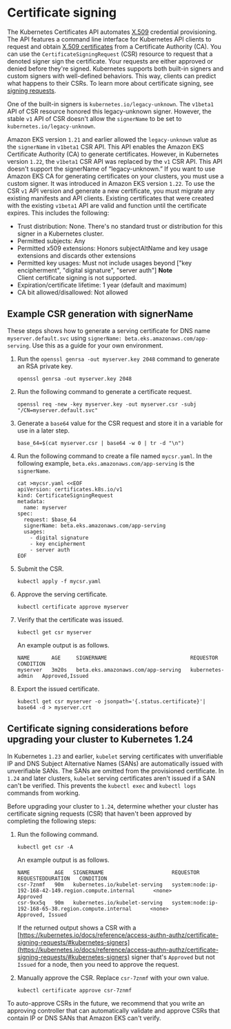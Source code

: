 # Certificate signing<a name="cert-signing"></a>

The Kubernetes Certificates API automates [X\.509](https://www.itu.int/rec/T-REC-X.509) credential provisioning\. The API features a command line interface for Kubernetes API clients to request and obtain [X\.509 certificates](https://kubernetes.io/docs/tasks/tls/managing-tls-in-a-cluster/) from a Certificate Authority \(CA\)\. You can use the `CertificateSigningRequest` \(CSR\) resource to request that a denoted signer sign the certificate\. Your requests are either approved or denied before they're signed\. Kubernetes supports both built\-in signers and custom signers with well\-defined behaviors\. This way, clients can predict what happens to their CSRs\. To learn more about certificate signing, see [signing requests](https://kubernetes.io/docs/reference/access-authn-authz/certificate-signing-requests/)\.

One of the built\-in signers is `kubernetes.io/legacy-unknown`\. The `v1beta1` API of CSR resource honored this legacy\-unknown signer\. However, the stable `v1` API of CSR doesn't allow the `signerName` to be set to `kubernetes.io/legacy-unknown`\.

Amazon EKS version `1.21` and earlier allowed the `legacy-unknown` value as the `signerName` in `v1beta1` CSR API\. This API enables the Amazon EKS Certificate Authority \(CA\) to generate certificates\. However, in Kubernetes version `1.22`, the `v1beta1` CSR API was replaced by the `v1` CSR API\. This API doesn't support the signerName of “legacy\-unknown\.” If you want to use Amazon EKS CA for generating certificates on your clusters, you must use a custom signer\. It was introduced in Amazon EKS version `1.22`\. To use the CSR `v1` API version and generate a new certificate, you must migrate any existing manifests and API clients\. Existing certificates that were created with the existing `v1beta1` API are valid and function until the certificate expires\. This includes the following:
+ Trust distribution: None\. There's no standard trust or distribution for this signer in a Kubernetes cluster\.
+ Permitted subjects: Any
+ Permitted x509 extensions: Honors subjectAltName and key usage extensions and discards other extensions
+ Permitted key usages: Must not include usages beyond \["key encipherment", "digital signature", "server auth"\]
**Note**  
Client certificate signing is not supported\.
+ Expiration/certificate lifetime: 1 year \(default and maximum\) 
+ CA bit allowed/disallowed: Not allowed

## Example CSR generation with signerName<a name="csr-example"></a>

These steps shows how to generate a serving certificate for DNS name `myserver.default.svc` using `signerName: beta.eks.amazonaws.com/app-serving`\. Use this as a guide for your own environment\.

1. Run the `openssl genrsa -out myserver.key 2048` command to generate an RSA private key\.

   ```
   openssl genrsa -out myserver.key 2048
   ```

1. Run the following command to generate a certificate request\.

   ```
   openssl req -new -key myserver.key -out myserver.csr -subj "/CN=myserver.default.svc"
   ```

1. Generate a `base64` value for the CSR request and store it in a variable for use in a later step\.

   ```
   base_64=$(cat myserver.csr | base64 -w 0 | tr -d "\n")
   ```

1. Run the following command to create a file named `mycsr.yaml`\. In the following example, `beta.eks.amazonaws.com/app-serving` is the `signerName`\.

   ```
   cat >mycsr.yaml <<EOF
   apiVersion: certificates.k8s.io/v1
   kind: CertificateSigningRequest
   metadata:
     name: myserver
   spec:
     request: $base_64
     signerName: beta.eks.amazonaws.com/app-serving
     usages:
       - digital signature
       - key encipherment
       - server auth
   EOF
   ```

1. Submit the CSR\.

   ```
   kubectl apply -f mycsr.yaml
   ```

1. Approve the serving certificate\.

   ```
   kubectl certificate approve myserver
   ```

1. Verify that the certificate was issued\.

   ```
   kubectl get csr myserver
   ```

   An example output is as follows\.

   ```
   NAME       AGE     SIGNERNAME                           REQUESTOR          CONDITION
   myserver   3m20s   beta.eks.amazonaws.com/app-serving   kubernetes-admin   Approved,Issued
   ```

1. Export the issued certificate\.

   ```
   kubectl get csr myserver -o jsonpath='{.status.certificate}'| base64 -d > myserver.crt
   ```

## Certificate signing considerations before upgrading your cluster to Kubernetes 1\.24<a name="csr-considerations"></a>

In Kubernetes `1.23` and earlier, `kubelet` serving certificates with unverifiable IP and DNS Subject Alternative Names \(SANs\) are automatically issued with unverifiable SANs\. The SANs are omitted from the provisioned certificate\. In `1.24` and later clusters, `kubelet` serving certificates aren't issued if a SAN can't be verified\. This prevents the `kubectl exec` and `kubectl logs` commands from working\.

Before upgrading your cluster to `1.24`, determine whether your cluster has certificate signing requests \(CSR\) that haven't been approved by completing the following steps:

1. Run the following command\.

   ```
   kubectl get csr -A
   ```

   An example output is as follows\.

   ```
   NAME        AGE   SIGNERNAME                      REQUESTOR                                                  REQUESTEDDURATION   CONDITION
   csr-7znmf   90m   kubernetes.io/kubelet-serving   system:node:ip-192-168-42-149.region.compute.internal      <none>              Approved
   csr-9xx5q   90m   kubernetes.io/kubelet-serving   system:node:ip-192-168-65-38.region.compute.internal      <none>              Approved, Issued
   ```

   If the returned output shows a CSR with a [https://kubernetes.io/docs/reference/access-authn-authz/certificate-signing-requests/#kubernetes-signers](https://kubernetes.io/docs/reference/access-authn-authz/certificate-signing-requests/#kubernetes-signers) signer that's `Approved` but not `Issued` for a node, then you need to approve the request\.

1. Manually approve the CSR\. Replace `csr-7znmf` with your own value\.

   ```
   kubectl certificate approve csr-7znmf
   ```

To auto\-approve CSRs in the future, we recommend that you write an approving controller that can automatically validate and approve CSRs that contain IP or DNS SANs that Amazon EKS can't verify\.
